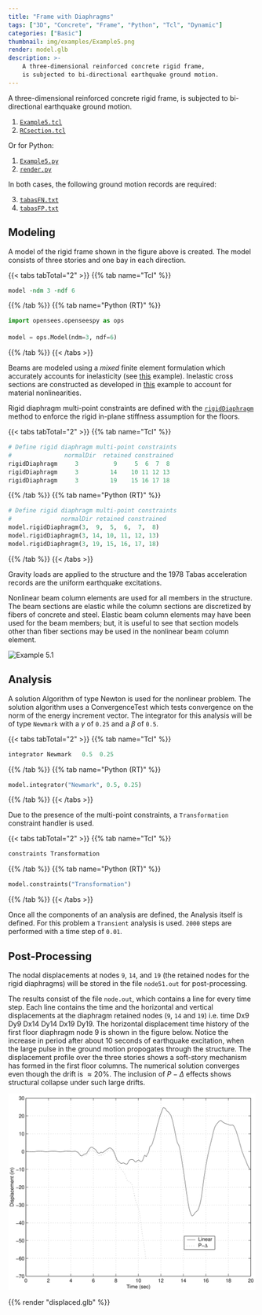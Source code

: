 ```yaml
---
title: "Frame with Diaphragms"
tags: ["3D", "Concrete", "Frame", "Python", "Tcl", "Dynamic"]
categories: ["Basic"]
thumbnail: img/examples/Example5.png
render: model.glb
description: >-
    A three-dimensional reinforced concrete rigid frame,
    is subjected to bi-directional earthquake ground motion.
---
```



A three-dimensional reinforced concrete rigid frame,
is subjected to bi-directional earthquake ground motion.

1.  [`Example5.tcl`](Example5.tcl)
2.  [`RCsection.tcl`](RCsection.tcl)

Or for Python:
1.  [`Example5.py`](Example5.py)
2.  [`render.py`](render.py)

In both cases, the following ground motion records are required:

3.  [`tabasFN.txt`](tabasFN.txt)
4.  [`tabasFP.txt`](tabasFP.txt)


## Modeling

A model of the rigid frame shown in the figure above is created. 
The model consists of three stories and one bay in each direction. 

{{< tabs tabTotal="2" >}}
{{% tab name="Tcl" %}}
```tcl
model -ndm 3 -ndf 6
```
{{% /tab %}}
{{% tab name="Python (RT)" %}}
```python
import opensees.openseespy as ops

model = ops.Model(ndm=3, ndf=6)
```
{{% /tab %}}
{{< /tabs >}}

Beams are modeled using a *mixed* finite element formulation which accurately accounts for inelasticity (see [this](../example3/) example). 
Inelastic cross sections are constructed as developed in [this](../example2) example
to account for material nonlinearities. 

Rigid diaphragm multi-point constraints
are defined with the [`rigidDiaphragm`](https://opensees.github.io/OpenSeesDocumentation/user/manual/model/mp_constraint/rigidDiaphragm.html) method to enforce the rigid in-plane stiffness assumption for the
floors. 

{{< tabs tabTotal="2" >}}
{{% tab name="Tcl" %}}
```tcl
# Define rigid diaphragm multi-point constraints
#               normalDir  retained constrained
rigidDiaphragm     3          9     5  6  7  8
rigidDiaphragm     3         14    10 11 12 13
rigidDiaphragm     3         19    15 16 17 18
```
{{% /tab %}}
{{% tab name="Python (RT)" %}}
```python
# Define rigid diaphragm multi-point constraints
#              normalDir retained constrained
model.rigidDiaphragm(3,  9,  5,  6,  7,  8)
model.rigidDiaphragm(3, 14, 10, 11, 12, 13)
model.rigidDiaphragm(3, 19, 15, 16, 17, 18)
```
{{% /tab %}}
{{< /tabs >}}

Gravity loads are applied to the structure and the 1978 Tabas
acceleration records are the uniform earthquake excitations.

Nonlinear beam column elements are used for all members in the
structure. The beam sections are elastic while the column sections are
discretized by fibers of concrete and steel. Elastic beam column
elements may have been used for the beam members; but, it is useful to
see that section models other than fiber sections may be used in the
nonlinear beam column element.

![Example 5.1](img/Example4.svg)



## Analysis

A solution Algorithm of type Newton is used for the nonlinear problem.
The solution algorithm uses a ConvergenceTest which tests convergence on
the norm of the energy increment vector. The integrator for this
analysis will be of type `Newmark` with a $\gamma$ of `0.25` and a $\beta$
of `0.5`. 

{{< tabs tabTotal="2" >}}
{{% tab name="Tcl" %}}
```tcl
integrator Newmark   0.5  0.25 
```
{{% /tab %}}
{{% tab name="Python (RT)" %}}
```python
model.integrator("Newmark", 0.5, 0.25)
```
{{% /tab %}}
{{< /tabs >}}

Due to the presence of the multi-point constraints, a
`Transformation` constraint handler is used. 

{{< tabs tabTotal="2" >}}
{{% tab name="Tcl" %}}
```tcl
constraints Transformation
```
{{% /tab %}}
{{% tab name="Python (RT)" %}}
```python
model.constraints("Transformation")
```
{{% /tab %}}
{{< /tabs >}}

<!--
The equations are formed
using a sparse storage scheme which will perform pivoting during the
equation solving, so the System is SparseGeneral. As SparseGeneral will
perform it's own internal numbering of the equations, a Plain numberer
is used which simply assigns equation numbers to the degrees-of-freedom.
-->

Once all the components of an analysis are defined, the Analysis 
itself is defined. For this problem a `Transient` analysis is used.
`2000` steps are performed with a time step of `0.01`.

## Post-Processing

The nodal displacements at nodes `9`, `14`, and `19` (the retained nodes for
the rigid diaphragms) will be stored in the file `node51.out` for
post-processing.


The results consist of the file `node.out`, which contains a line for
every time step. Each line contains the time and the horizontal and
vertical displacements at the diaphragm retained nodes (`9`, `14` and `19`)
i.e. time Dx9 Dy9 Dx14 Dy14 Dx19 Dy19. The horizontal displacement time
history of the first floor diaphragm node 9 is shown in the
figure below. Notice the increase in period after about 10
seconds of earthquake excitation, when the large pulse in the ground
motion propogates through the structure. The displacement profile over
the three stories shows a soft-story mechanism has formed in the first
floor columns. The numerical solution converges even though the drift is
$\approx 20 \%$. The inclusion of $P-\Delta$ effects shows structural
collapse under such large drifts.

![Node 9 displacement time history](RigidFrameDisp.svg)


{{% render "displaced.glb" %}}

